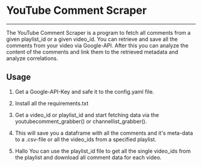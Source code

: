 # YouTube Comment Scraper
___

The YouTube Comment Scraper is a program to fetch all comments
from a given playlist_id or a given video_id. You can retrieve
and save all the comments from your video via Google-API. After
this you can analyze the content of the comments and link them
to the retrieved metadata and analyze correlations. 


## Usage

1. Get a Google-API-Key and safe it to the config.yaml file.
2. Install all the requirements.txt
3. Get a video_id or playlist_id and start fetching data via
the youtubecomment_grabber() or channellist_grabber().
4. This will save you a dataframe with all the comments and it's 
meta-data to a .csv-file or all the video_ids from a specified 
   playlist.
   
5. Hallo
You can use the playlist_id file to get all the single video_ids
from the playlist and download all comment data for each video.

